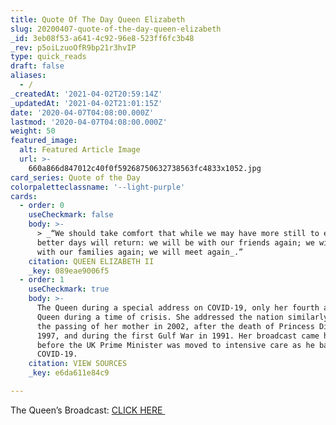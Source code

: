 ```yaml
---
title: Quote Of The Day Queen Elizabeth
slug: 20200407-quote-of-the-day-queen-elizabeth
_id: 3eb08f53-a641-4c92-96e8-523ff6fc3b48
_rev: p5oiLzuoOfR9bp21r3hvIP
type: quick_reads
draft: false
aliases:
  - /
_createdAt: '2021-04-02T20:59:14Z'
_updatedAt: '2021-04-02T21:01:15Z'
date: '2020-04-07T04:08:00.000Z'
lastmod: '2020-04-07T04:08:00.000Z'
weight: 50
featured_image:
  alt: Featured Article Image
  url: >-
    660a866d847012c40f0f59268750632738563fc4833x1052.jpg
card_series: Quote of the Day
colorpaletteclassname: '--light-purple'
cards:
  - order: 0
    useCheckmark: false
    body: >-
      > _“We should take comfort that while we may have more still to endure,
      better days will return: we will be with our friends again; we will be
      with our families again; we will meet again_.”
    citation: QUEEN ELIZABETH II
    _key: 089eae9006f5
  - order: 1
    useCheckmark: true
    body: >-
      The Queen during a special address on COVID-19, only her fourth address as
      Queen during a time of crisis. She addressed the nation similarly after
      the passing of her mother in 2002, after the death of Princess Diana in
      1997, and during the first Gulf War in 1991. Her broadcast came hours
      before the UK Prime Minister was moved to intensive care as he battles
      COVID-19.
    citation: VIEW SOURCES
    _key: e6da611e84c9

---
```

The Queen’s Broadcast: [CLICK HERE ](https://www.royal.uk/queens-broadcast-uk-and-commonwealth%20%20%20%20)